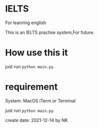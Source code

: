 # IELTS
For leanring english 


This is an IELTS practise system,For future.

# How use this it 
just run ``python main.py``.

# requirement
System: MacOS iTerm or Terminal
 

just run ``python main.py``.

create date: 2021-12-14 by NK

